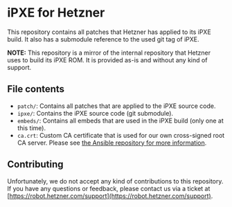 # iPXE for Hetzner

This repository contains all patches that Hetzner has applied to its iPXE build.
It also has a submodule reference to the used git tag of iPXE.

**NOTE:** This repository is a mirror of the internal repository that Hetzner uses to build its iPXE ROM. It is provided as-is and without any kind of support.

## File contents

- `patch/`: Contains all patches that are applied to the iPXE source code.
- `ipxe/`: Contains the iPXE source code (git submodule).
- `embeds/`: Contains all embeds that are used in the iPXE build (only one at this time).
- `ca.crt`: Custom CA certificate that is used for our own cross-signed root CA server. Please see [the Ansible repository for more information](https://github.com/hetznercloud/ansible-role-ipxe-ca).

## Contributing

Unfortunately, we do not accept any kind of contributions to this repository. If you have any questions or feedback, please contact us via a ticket
at [https://robot.hetzner.com/support](https://robot.hetzner.com/support).
